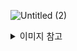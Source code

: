 ![Untitled (2)](https://user-images.githubusercontent.com/70589857/176356655-b3bd8e93-03c5-454d-b4de-532a1d60e649.png)


<details>
<summary>이미지 참고</summary>
<div markdown="1">

https://sejoung.github.io/2021/06/2021-06-24-hexagonal/#java-와-spring-을-이용한-헥사고날-아키텍처-hexagonal-architecture

</div>
</details>
